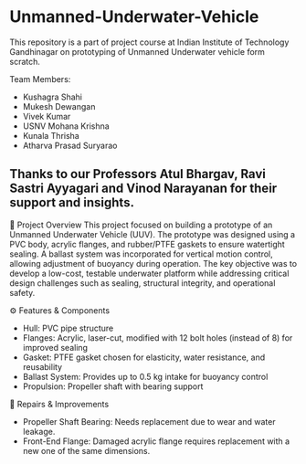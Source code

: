 # Unmanned-Underwater-Vehicle

This repository is a part of project course at Indian Institute of Technology Gandhinagar on prototyping of Unmanned Underwater vehicle form scratch.

Team Members:
- Kushagra Shahi
- Mukesh Dewangan
- Vivek Kumar
- USNV Mohana Krishna
- Kunala Thrisha
- Atharva Prasad Suryarao

Thanks to our Professors Atul Bhargav, Ravi Sastri Ayyagari and Vinod Narayanan for their support and insights.
---

📖 Project Overview
This project focused on building a prototype of an Unmanned Underwater Vehicle (UUV). The prototype was designed using a PVC body, acrylic flanges, and rubber/PTFE gaskets to ensure watertight sealing. A ballast system was incorporated for vertical motion control, allowing adjustment of buoyancy during operation.
The key objective was to develop a low-cost, testable underwater platform while addressing critical design challenges such as sealing, structural integrity, and operational safety.

⚙️ Features & Components
- Hull: PVC pipe structure
- Flanges: Acrylic, laser-cut, modified with 12 bolt holes (instead of 8) for improved sealing
- Gasket: PTFE gasket chosen for elasticity, water resistance, and reusability
- Ballast System: Provides up to 0.5 kg intake for buoyancy control
- Propulsion: Propeller shaft with bearing support

🔧 Repairs & Improvements
- Propeller Shaft Bearing: Needs replacement due to wear and water leakage.
- Front-End Flange: Damaged acrylic flange requires replacement with a new one of the same dimensions.
